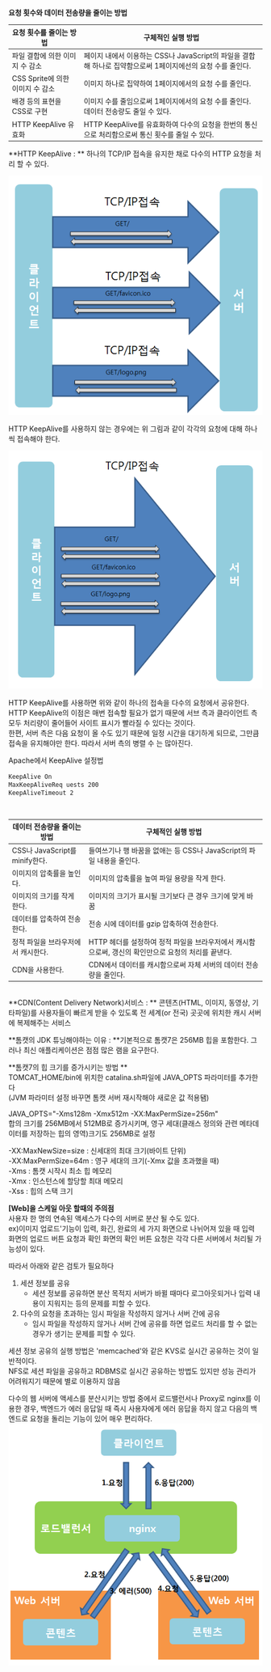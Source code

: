 **요청 횟수와 데이터 전송량을 줄이는 방법**

| 요청 횟수를 줄이는 방법 | 구체적인 실행 방법 |
| -- | -- |
| 파일 결합에 의한 이미지 수 감소 | 페이지 내에서 이용하는 CSS나 JavaScript의 파일을 결합해 하나로 집약함으로써 1페이지에선의 요청 수를 줄인다. |
| CSS Sprite에 의한 이미지 수 감소 | 이미지 하나로 집약하여 1페이지에서의 요청 수를 줄인다. |
| 배경 등의 표현을 CSS로 구현 | 이미지 수를 줄임으로써 1페이지에서의 요청 수를 줄인다. 데이터 전송량도 줄일 수 있다. |
| HTTP KeepAlive 유효화 | HTTP KeepAlive를 유효화하여 다수의 요청을 한번의 통신으로 처리함으로써 통신 횟수를 줄일 수 있다. |

**HTTP KeepAlive : ** 하나의 TCP/IP 접속을 유지한 채로 다수의 HTTP 요청을 처리 할 수 있다.</br>

![](nokeepalive.PNG)

HTTP KeepAlive를 사용하지 않는 경우에는 위 그림과 같이 각각의 요청에 대해 하나씩 접속해야 한다. 

![](keepalive.PNG)

HTTP KeepAlive를 사용하면 위와 같이 하나의 접속을 다수의 요청에서 공유한다. HTTP KeepAlive의 이점은 매번 접속할 필요가 없기 때문에 서브 측과 클라이언트 측 모두 처리량이 줄어들어 사이트 표시가 빨라질 수 있다는 것이다. </br> 한편, 서버 측은 다음 요청이 올 수도 있기 때문에 일정 시간을 대기하게 되므로, 그만큼 접속을 유지해야만 한다. 따라서 서버 측의 병렬 수 는 많아진다.

Apache에서 KeepAlive 설정법 </br>
```
KeepAlive On
MaxKeepAliveReq uests 200
KeepAliveTimeout 2
```

</br>

| 데이터 전송량을 줄이는 방법 | 구체적인 실행 방법 |
| -- | -- |
| CSS나 JavaScript를 minify한다. | 들여쓰기나 행 바꿈을 없애는 등 CSS나 JavaScript의 파일 내용을 줄인다. |
| 이미지의 압축률을 높인다. | 이미지의 압축률을 높여 파일 용량을 작게 한다. |
| 이미지의 크기를 작게 한다. | 이미지의 크기가 표시될 크기보다 큰 경우 크기에 맞게 바꿈 |
| 데이터를 압축하여 전송한다. | 전송 시에 데이터를 gzip 압축하여 전송한다. |
| 정적 파일을 브라우저에서 캐시한다. | HTTP 헤더를 설정하여 정적 파일을 브라우저에서 캐시함으로써, 갱신의 확인만으로 요청의 처리를 끝낸다. |
| CDN을 사용한다. | CDN에서 데이터를 캐시함으로써 자체 서버의 데이터 전송량을 줄인다. |

</br>
**CDN(Content Delivery Network)서비스 : ** 콘텐츠(HTML, 이미지, 동영상, 기타파일)를 사용자들이 빠르게 받을 수 있도록 전 세계(or 전국) 곳곳에 위치한 캐시 서버에 복제해주는 서비스</br>

**톰캣의 JDK 튜닝해야하는 이유 : **기본적으로 톰캣7은 256MB 힙을 포함한다. 그러나 최신 애플리케이션은 점점 많은 램을 요구한다. 

**톰캣7의 힙 크기를 증가시키는 방법 ** </br>
TOMCAT_HOME/bin에 위치한 catalina.sh파일에 JAVA_OPTS 파라미터를 추가한다 </br>
(JVM 파라미터 설정 바꾸면 톰캣 서버 재시작해야 새로운 값 적용됌)</br>

JAVA_OPTS="-Xms128m -Xmx512m -XX:MaxPermSize=256m" </br>
합의 크기를 256MB에서 512MB로 증가시키며, 영구 세대(클래스 정의와 관련 메타데이터를 저장하는 힙의 영역)크기도 256MB로 설정</br>

-XX:MaxNewSize=size : 신세대의 최대 크기(바이트 단위)</br>
-XX:MaxPermSize=64m : 영구 세대의 크기(-Xmx 값을 초과했을 때)</br>
-Xms : 톰캣 시작시 최소 힙 메모리 </br>
-Xmx : 인스턴스에 할당할 최대 메모리 </br>
-Xss : 힙의 스택 크기 </br>

**[Web]을 스케일 아웃 할때의 주의점**</br>
사용자 한 명의 연속된 액세스가 다수의 서버로 분산 될 수도 있다.</br>
ex)이미지 업로드'기능이 입력, 화긴, 완료의 세 가지 화면으로 나뉘어져 있을 때 입력 화면의 업로드 버튼 요청과 확인 화면의 확인 버튼 요청은 각각 다른 서버에서 처리될 가능성이 있다. 

따라서 아래와 같은 검토가 필요하다 </br>
1. 세션 정보를 공유 </br>
    - 세션 정보를 공유하면 분산 목적지 서버가 바뀔 때마다 로그아웃되거나 입력 내용이 지워지는 등의 문제를 피할 수 있다.</br>
2. 다수의 요청을 초과하는 임시 파일을 작성하지 않거나 서버 간에 공유</br>
    - 임시 파일을 작성하지 않거나 서버 간에 공유를 하면 업로드 처리를 할 수 없는 경우가 생기는 문제를 피할 수 있다.</br>

세션 정보 공유의 실행 방법은 'memcached'와 같은 KVS로 실시간 공유하는 것이 일반적이다.</br>
NFS로 세션 파일을 공유하고 RDBMS로 실시간 공유하는 방법도 있지만 성능 관리가 어려워지기 때문에 별로 이용하지 않음 

다수의 웹 서버에 액세스를 분산시키는 방법 중에서 로드밸런서나 Proxy로 nginx를 이용한 경우, 백엔드가 에러 응답일 때 즉시 사용자에게 에러 응답을 하지 않고 다음의 백엔드로 요청을 돌리는 기능이 있어 매우 편리하다.</br>
![](dzdz.PNG)

